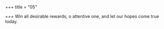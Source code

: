 +++
title = "05"

+++
Win all desirable rewards, o attentive one, and let our hopes come  true today.  